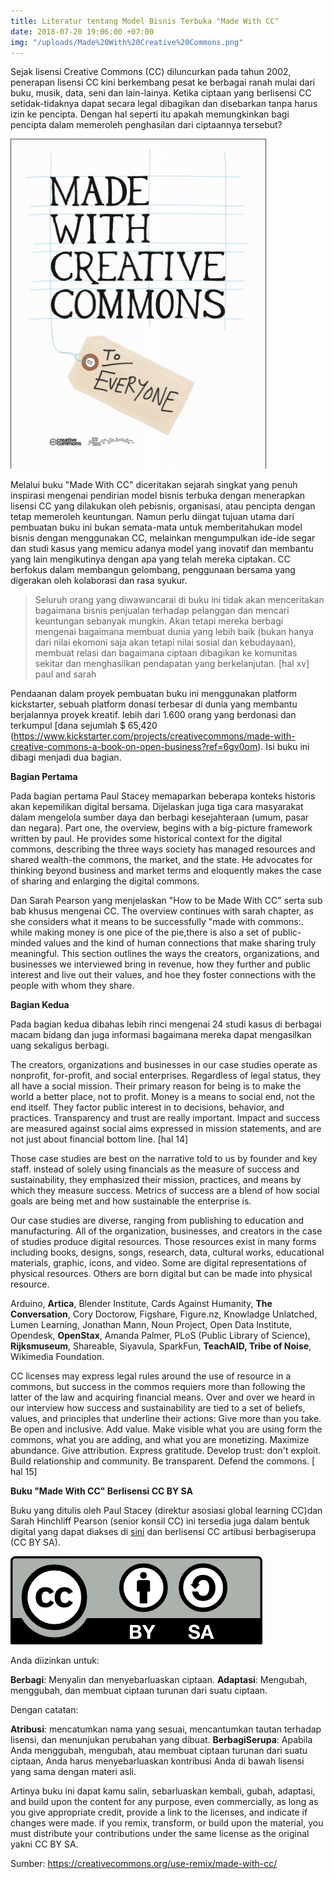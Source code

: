 ```yaml
---
title: Literatur tentang Model Bisnis Terbuka "Made With CC"
date: 2018-07-20 19:06:00 +07:00
img: "/uploads/Made%20With%20Creative%20Commons.png"
---
```


Sejak lisensi Creative Commons (CC) diluncurkan pada tahun 2002, penerapan lisensi CC kini berkembang pesat ke berbagai ranah mulai dari buku, musik, data, seni dan lain-lainya. Ketika ciptaan  yang berlisensi CC setidak-tidaknya dapat secara legal dibagikan dan disebarkan tanpa harus izin ke pencipta. Dengan hal seperti itu apakah memungkinkan bagi pencipta dalam memeroleh penghasilan dari ciptaannya tersebut?

![Made With Creative Commons.png](/uploads/Made%20With%20Creative%20Commons.png)

Melalui buku "Made With CC" diceritakan sejarah singkat yang penuh inspirasi mengenai pendirian model bisnis terbuka dengan menerapkan lisensi CC yang dilakukan oleh pebisnis, organisasi, atau pencipta dengan tetap memeroleh keuntungan. Namun perlu diingat tujuan utama dari pembuatan buku ini bukan semata-mata untuk memberitahukan model bisnis dengan menggunakan CC, melainkan mengumpulkan ide-ide segar dan studi kasus  yang memicu adanya model yang inovatif dan membantu yang lain mengikutinya dengan apa yang telah mereka ciptakan. CC berfokus dalam membangun gelombang, penggunaan bersama yang digerakan oleh kolaborasi dan rasa syukur.

> Seluruh orang yang diwawancarai di buku ini tidak akan menceritakan bagaimana bisnis penjualan terhadap pelanggan dan mencari keuntungan sebanyak mungkin. Akan tetapi mereka berbagi mengenai bagaimana membuat dunia yang lebih baik (bukan hanya dari nilai ekomoni saja akan tetapi nilai sosial dan kebudayaan), membuat relasi dan bagaimana ciptaan dibagikan ke komunitas sekitar dan menghasilkan pendapatan yang berkelanjutan. \[hal xv\] paul and sarah

Pendaanan dalam proyek pembuatan buku ini menggunakan platform kickstarter, sebuah platform donasi terbesar di dunia yang membantu berjalannya proyek kreatif. lebih dari 1.600 orang yang berdonasi dan terkumpul \[dana sejumlah $ 65,420 (https://www.kickstarter.com/projects/creativecommons/made-with-creative-commons-a-book-on-open-business?ref=6gv0om). Isi buku ini dibagi menjadi dua bagian.

**Bagian Pertama**

Pada bagian pertama Paul Stacey memaparkan beberapa konteks historis akan kepemilikan digital bersama. Dijelaskan juga tiga cara masyarakat dalam mengelola sumber daya dan berbagi kesejahteraan (umum, pasar dan negara). Part one, the overview, begins with a big-picture framework written by paul. He provides some historical context for the digital commons, describing the three ways society has managed resources and shared wealth-the commons, the market, and the state. He advocates for thinking beyond business and market terms and eloquently makes the case of sharing and enlarging the digital commons.

Dan Sarah Pearson yang menjelaskan "How to be Made With CC" serta sub bab khusus mengenai CC. The overview continues with sarah chapter, as she considers what it means to be successfully "made with commons:. while making money is one pice of the pie,there is also a set of public-minded values and the kind of human connections that make sharing truly meaningful. This section outlines the ways the creators, organizations, and businesses we interviewed bring in revenue, how they further and public interest and live out their values, and hoe they foster connections with the people with whom they share.

**Bagian Kedua**

Pada bagian kedua dibahas lebih rinci mengenai 24 studi kasus di berbagai macam bidang dan juga informasi bagaimana mereka dapat mengasilkan uang sekaligus berbagi.

The creators, organizations and businesses in our case studies operate as nonprofit, for-profit, and social enterprises. Regardless of legal status, they all have a social mission. Their primary reason for being is to make the world a better place, not to profit. Money is a means to social end, not the end itself. They factor public interest in to decisions, behavior, and practices. Transparency and trust are really important. Impact and success are measured against social aims expressed in mission statements, and are not just about financial bottom line. \[hal 14\]

Those case studies are best on the narrative told to us by founder and key staff. instead of solely using financials as the measure of success and sustainability, they emphasized their mission, practices, and means by which they measure success. Metrics of success are a blend of how social goals are being met and how sustainable the enterprise is.

Our case studies are diverse, ranging from publishing to education and manufacturing. All of the organization, businesses, and creators in the case of studies produce digital resources. Those resources exist in many forms including books, designs, songs, research, data, cultural works, educational materials, graphic, icons, and video. Some are digital representations of physical resources. Others are born digital but can be made into physical resource.

Arduino, **Artica**, Blender Institute, Cards Against Humanity, **The Conversation**, Cory Doctorow, Figshare, Figure.nz, Knowladge Unlatched, Lumen Learning, Jonathan Mann, Noun Project, Open Data Institute, Opendesk, **OpenStax**, Amanda Palmer, PLoS (Public Library of Science), **Rijksmuseum**, Shareable, Siyavula, SparkFun, **TeachAID, Tribe of Noise**, Wikimedia Foundation.

CC licenses may express legal rules around the use of resource in a commons, but success in the commos requiers more than following the latter of the law and acquiring financial means. Over and over we heard in our interview how success and sustainability are tied to a set of beliefs, values, and principles that underline their actions: Give more than you take. Be open and inclusive. Add value. Make visible what you are using form the commons, what you are adding, and what you are monetizing. Maximize abundance. Give attribution. Express gratitude. Develop trust: don't exploit. Build relationship and community. Be transparent. Defend the commons. \[ hal 15\]

**Buku "Made With CC" Berlisensi CC BY SA**

Buku yang ditulis oleh Paul Stacey (direktur asosiasi global learning CC)dan Sarah Hinchliff Pearson (senior konsil CC) ini tersedia juga dalam bentuk digital yang dapat diakses di [sini](https://creativecommons.org/wp-content/uploads/2017/04/made-with-cc.pdf) dan berlisensi CC artibusi berbagiserupa (CC BY SA).

![by-sa-e15bba.png](/uploads/by-sa-e15bba.png)

Anda diizinkan untuk:

**Berbagi**: Menyalin dan menyebarluaskan ciptaan.
**Adaptasi**: Mengubah, menggubah, dan membuat ciptaan turunan dari suatu ciptaan.

Dengan catatan:

**Atribusi**: mencatumkan nama yang sesuai, mencantumkan tautan terhadap lisensi, dan menunjukan perubahan yang dibuat.
**BerbagiSerupa**: Apabila Anda menggubah, mengubah, atau membuat ciptaan turunan dari suatu ciptaan, Anda harus menyebarluaskan kontribusi Anda di bawah lisensi yang sama dengan materi asli.

Artinya buku ini dapat kamu salin, sebarluaskan kembali, gubah, adaptasi, and build upon the content for any purpose, even commercially, as long as you give appropriate credit, provide a link to the licenses, and indicate if changes were made.  if you remix, transform, or build upon the material, you must distribute your contributions under the same license as the original yakni CC BY SA.

Sumber:  https://creativecommons.org/use-remix/made-with-cc/